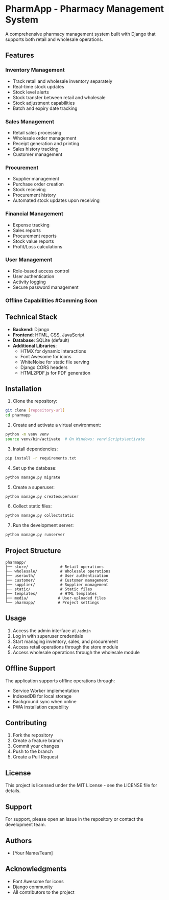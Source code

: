 # PharmApp - Pharmacy Management System

A comprehensive pharmacy management system built with Django that supports both retail and wholesale operations.

## Features

### Inventory Management
- Track retail and wholesale inventory separately
- Real-time stock updates
- Stock level alerts
- Stock transfer between retail and wholesale
- Stock adjustment capabilities
- Batch and expiry date tracking

### Sales Management
- Retail sales processing
- Wholesale order management
- Receipt generation and printing
- Sales history tracking
- Customer management

### Procurement
- Supplier management
- Purchase order creation
- Stock receiving
- Procurement history
- Automated stock updates upon receiving

### Financial Management
- Expense tracking
- Sales reports
- Procurement reports
- Stock value reports
- Profit/Loss calculations

### User Management
- Role-based access control
- User authentication
- Activity logging
- Secure password management

### Offline Capabilities #Comming Soon
<!-- - Progressive Web App (PWA) support
- Offline data synchronization
- Offline receipt generation
- Automatic sync when online -->

## Technical Stack

- **Backend**: Django
- **Frontend**: HTML, CSS, JavaScript
- **Database**: SQLite (default)
- **Additional Libraries**:
  - HTMX for dynamic interactions
  - Font Awesome for icons
  - WhiteNoise for static file serving
  - Django CORS headers
  - HTML2PDF.js for PDF generation

## Installation

1. Clone the repository:
```bash
git clone [repository-url]
cd pharmapp
```

2. Create and activate a virtual environment:
```bash
python -m venv venv
source venv/bin/activate  # On Windows: venv\Scripts\activate
```

3. Install dependencies:
```bash
pip install -r requirements.txt
```

4. Set up the database:
```bash
python manage.py migrate
```

5. Create a superuser:
```bash
python manage.py createsuperuser
```

6. Collect static files:
```bash
python manage.py collectstatic
```

7. Run the development server:
```bash
python manage.py runserver
```

## Project Structure

```
pharmapp/
├── store/              # Retail operations
├── wholesale/          # Wholesale operations
├── userauth/           # User authentication
├── customer/           # Customer management
├── supplier/           # Supplier management
├── static/             # Static files
├── templates/          # HTML templates
├── media/             # User-uploaded files
└── pharmapp/          # Project settings
```

## Usage

1. Access the admin interface at `/admin`
2. Log in with superuser credentials
3. Start managing inventory, sales, and procurement
4. Access retail operations through the store module
5. Access wholesale operations through the wholesale module

## Offline Support

The application supports offline operations through:
- Service Worker implementation
- IndexedDB for local storage
- Background sync when online
- PWA installation capability

## Contributing

1. Fork the repository
2. Create a feature branch
3. Commit your changes
4. Push to the branch
5. Create a Pull Request

## License

This project is licensed under the MIT License - see the LICENSE file for details.

## Support

For support, please open an issue in the repository or contact the development team.

## Authors

- [Your Name/Team]

## Acknowledgments

- Font Awesome for icons
- Django community
- All contributors to the project